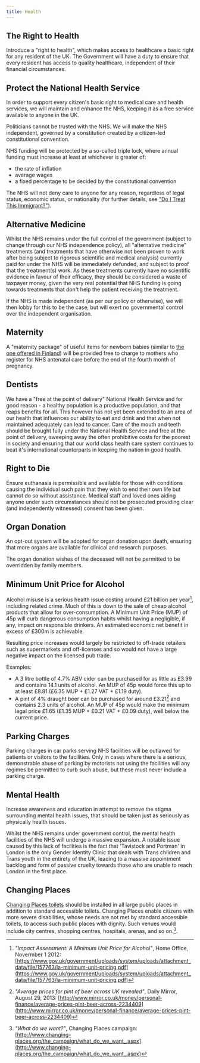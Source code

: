 ```yaml
---
title: Health
---
```


## The Right to Health

Introduce a "right to health", which makes access to healthcare a basic right for any resident of the UK. The Government will have a duty to ensure that every resident has access to quality healthcare, independent of their financial circumstances.

## Protect the National Health Service

In order to support every citizen's basic right to medical care and health services, we will maintain and enhance the NHS, keeping it as a free service available to anyone in the UK.

Politicians cannot be trusted with the NHS. We will make the NHS independent, governed by a constitution created by a citizen-led constitutional convention.

NHS funding will be protected by a so-called triple lock, where annual funding must increase at least at whichever is greater of:

* the rate of inflation
* average wages
* a fixed percentage to be decided by the constitutional convention

The NHS will not deny care to anyone for any reason, regardless of legal status, economic status, or nationality (for further details, see ["Do I Treat This Immigrant?"](http://doitreatthisimmigrant.com/)).

## Alternative Medicine

Whilst the NHS remains under the full control of the government (subject to change through our NHS independence policy), all "alternative medicine" treatments (and treatments that have otherwise not been proven to work after being subject to rigorous scientific and medical analysis) currently paid for under the NHS will be immediately defunded, and subject to proof that the treatment(s) work. As these treatments currently have no scientific evidence in favour of their efficacy, they should be considered a waste of taxpayer money, given the very real potential that NHS funding is going towards treatments that don't help the patient receiving the treatment.

If the NHS is made independent (as per our policy or otherwise), we will then lobby for this to be the case, but will exert no governmental control over the independent organisation.

## Maternity

A "maternity package" of useful items for newborn babies (similar to [the one offered in Finland](http://www.kela.fi/web/en/maternitypackage)) will be provided free to charge to mothers who register for NHS antenatal care before the end of the fourth month of pregnancy.

## Dentists

We have a "free at the point of delivery" National Health Service and for good reason - a healthy population is a productive population, and that reaps benefits for all. This however has not yet been extended to an area of our health that influences our ability to eat and drink and that when not maintained adequately can lead to cancer.
Care of the mouth and teeth should be brought fully under the National Health Service and free at the point of delivery, sweeping away the often prohibitive costs for the poorest in society and ensuring that our world class health care system continues to beat it's international counterparts in keeping the nation in good health.

## Right to Die

Ensure euthanasia is permissible and available for those with conditions causing the individual such pain that they wish to end their own life but cannot do so without assistance. Medical staff and loved ones aiding anyone under such circumstances should not be prosecuted providing clear (and independently witnessed) consent has been given.

## Organ Donation

An opt-out system will be adopted for organ donation upon death, ensuring that more organs are available for clinical and research purposes.

The organ donation wishes of the deceased will not be permitted to be overridden by family members.

## Minimum Unit Price for Alcohol

Alcohol misuse is a serious health issue costing around £21 billion per year[^alcohol-impact], including related crime. Much of this is down to the sale of cheap alcohol products that allow for over-consumption. A Minimum Unit Price (MUP) of 45p will curb dangerous consumption habits whilst having a negligible, if any, impact on responsible drinkers. An estimated economic net benefit in excess of £300m is achievable.

[^alcohol-impact]: *"Impact Assessment: A Minimum Unit Price for Alcohol"*, Home Office, Novermber 1 2012:  [https://www.gov.uk/government/uploads/system/uploads/attachment_data/file/157763/ia-minimum-unit-pricing.pdf](https://www.gov.uk/government/uploads/system/uploads/attachment_data/file/157763/ia-minimum-unit-pricing.pdf)

Resulting price increases would largely be restricted to off-trade retailers such as supermarkets and off-licenses and so would not have a large negative impact on the licensed pub trade.

Examples:

 * A 3 litre bottle of 4.7% ABV cider can be purchased for as little as £3.99 and contains 14.1 units of alcohol. An MUP of 45p would force this up to at least £8.81 (£6.35 MUP + £1.27 VAT + £1.19 duty).
 * A pint of 4% draught beer can be purchased for around £3.21[^beer-prices] and contains 2.3 units of alcohol. An MUP of 45p would make the minimum legal price £1.65 (£1.35 MUP + £0.21 VAT + £0.09 duty), well below the current price.

 [^beer-prices]: *"Average prices for pint of beer across UK revealed"*, Daily Mirror, August 29, 2013: [http://www.mirror.co.uk/money/personal-finance/average-prices-pint-beer-across-2234409](http://www.mirror.co.uk/money/personal-finance/average-prices-pint-beer-across-2234409)

## Parking Charges

Parking charges in car parks serving NHS facilities will be outlawed for patients or visitors to the facilities. Only in cases where there is a serious, demonstrable abuse of parking by motorists not using the facilities will any regimes be permitted to curb such abuse, but these must never include a parking charge.

## Mental Health

Increase awareness and education in attempt to remove the stigma surrounding mental health issues, that should be taken just as seriously as physically health issues.

Whilst the NHS remains under government control, the mental health facilities of the NHS will undergo a massive expansion. A notable issue caused by this lack of facilities is the fact that 'Tavistock and Portman' in London is the only Gender Identity Clinic that deals with Trans children and Trans youth in the entirety of the UK, leading to a massive appointment backlog and form of passive cruelty towards those who are unable to reach London in the first place.

## Changing Places

[Changing Places toilets](http://www.changing-places.org/the_campaign/what_are_changing_places_toilets_.aspx) should be installed in all large public places in addition to standard accessible toilets. Changing Places enable  citizens with more severe disabilities, whose needs are not met by standard accessible toilets, to access such public places with dignity. Such venues would include city centres, shopping centres, hospitals, arenas, and so on.[^changing-places].

[^changing-places]: *"What do we want?"*, Changing Places campaign: [http://www.changing-places.org/the_campaign/what_do_we_want_.aspx](http://www.changing-places.org/the_campaign/what_do_we_want_.aspx)
